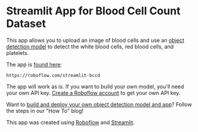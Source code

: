 # Streamlit App for Blood Cell Count Dataset

This app allows you to upload an image of blood cells and use an [object detection model](https://models.roboflow.com/object-detection) to detect the white blood cells, red blood cells, and platelets.

The app is [found here](https://roboflow.com/streamlit-bccd):
```
https://roboflow.com/streamlit-bccd
```

The app will work as is. If you want to build your own model, you'll need your own API key. [Create a Roboflow account](https://app.roboflow.com) to get your own API key.

Want to [build and deploy your own object detection model and app](https://blog.streamlit.io/how-to-use-roboflow-and-streamlit-to-visualize-object-detection-output/)? Follow the steps in our "How To" blog!

This app was created using [Roboflow](https://roboflow.com) and [Streamlit](https://streamlit.io/).
